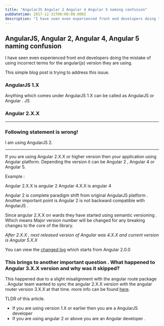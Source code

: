 ```yaml
---
title: "AngularJS Angular 2 Angular 4 Angular 5 naming confusion"
pubDatetime: 2017-12-31T00:00:00.000Z
description: "I have seen even experienced front end developers doing the mistake of using incorrect terms for the angular(js) version they are using."
---
```


## AngularJS, Angular 2, Angular 4, Angular 5 naming confusion

I have seen even experienced front end developers doing the mistake of using incorrect terms for the angular(js) version they are using.

This simple blog post is trying to address this issue.

### AngularJS 1.X

Anything which comes under AngularJS 1.X  can be called as AngularJS or Angular . JS

### Angular 2.X.X

--------------------------

### Following statement is wrong!

I am using AngularJS 2.

--------------------------

If you are using Angular 2.X.X or higher version then your application using Angular platform. Depending the version it can be Angular 2 , Angular 4 or Angular 5.

Example :

Angular 2.X.X is angular 2
Angular 4.X.X is angular 4

Angular 2 is complete paradigm shift from original AngularJS platform .  Another important point is Angular 2 is not backward compatible with AngularJS .

Since angular 2.X.X on wards they have started using semantic versioning . Which means Major version number will be changed for any breaking changes to the core of the library.

*After 2.X.X , next released version of Angular was 4.X.X and current version is Angular 5.X.X*

You can view the [changed log](https://github.com/angular/angular/blob/master/CHANGELOG.md) which starts from Angular 2.0.0

### This brings to another important question . What happened to Angular 3.X.X version and why was it skipped?

This happened due to a slight misalignment with the angular route package . Angular team wanted to sync the angular 2.X.X version with the angular router version 3.X.X at that time. more info can be found [here](http://angularjs.blogspot.fr/2016/12/ok-let-me-explain-its-going-to-be.html#Why_not_version_3_then_62).

TLDR of this article.

- If you are using version 1.X or earlier then you are a AngularJS developer
- If you are using angular 2 or above you are an Angular developer . 